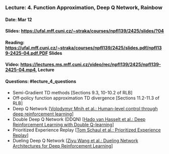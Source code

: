 ### Lecture: 4. Function Approximation, Deep Q Network, Rainbow
#### Date: Mar 12
#### Slides: https://ufal.mff.cuni.cz/~straka/courses/npfl139/2425/slides/?04
#### Reading: https://ufal.mff.cuni.cz/~straka/courses/npfl139/2425/slides.pdf/npfl139-2425-04.pdf,PDF Slides
#### Video: https://lectures.ms.mff.cuni.cz/video/rec/npfl139/2425/npfl139-2425-04.mp4, Lecture
#### Questions: #lecture_4_questions

- Semi-Gradient TD methods [Sections 9.3, 10-10.2 of RLB]
- Off-policy function approximation TD divergence [Sections 11.2-11.3 of RLB]
- Deep Q Network [[Volodymyr Mnih et al.: Human-level control through deep reinforcement learning](https://storage.googleapis.com/deepmind-media/dqn/DQNNaturePaper.pdf)]
- Double Deep Q Network (DDQN) [[Hado van Hasselt et al.: Deep Reinforcement Learning with Double Q-learning](https://arxiv.org/abs/1509.06461)]
- Prioritized Experience Replay [[Tom Schaul et al.: Prioritized Experience Replay](https://arxiv.org/abs/1511.05952)]
- Dueling Deep Q Network [[Ziyu Wang et al.: Dueling Network Architectures for Deep Reinforcement Learning](https://arxiv.org/abs/1511.06581)]
